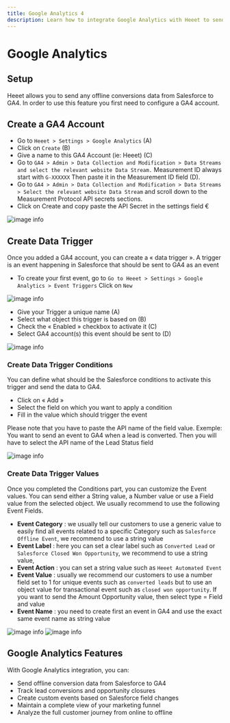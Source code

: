 ```yaml
---
title: Google Analytics 4
description: Learn how to integrate Google Analytics with Heeet to send offline conversion data to GA4 and track marketing performance.
---
```


# Google Analytics

## Setup

Heeet allows you to send any offline conversions data from Salesforce to GA4.
In order to use this feature you first need to configure a GA4 account.


## Create a GA4 Account

- Go to `Heeet > Settings > Google Analytics` (A)
- Click on `Create` (B)
- Give a name to this GA4 Account (ie: Heeet) (C)
- Go to `GA4 > Admin > Data Collection and Modification > Data Streams and select the relevant website Data Stream.` Measurement ID always start with `G-XXXXXX` Then paste it in the Measurement ID field (D).
- Go to `GA4 > Admin > Data Collection and Modification > Data Streams > Select the relevant website Data Stream` and scroll down to the Measurement Protocol API secrets sections.
- Click on Create and copy paste the API Secret in the settings field €

![image info](./images/ga-a.png)



## Create Data Trigger

Once you added a GA4 account, you can create a « data
trigger ».
A trigger is an event happening in Salesforce that should be
sent to GA4 as an event
- To create your first event, go to `Go to Heeet > Settings > Google Analytics > Event Triggers` Click on `New`

![image info](./images/ga-b.png)

- Give your Trigger a unique name (A)
- Select what object this trigger is based on (B)
- Check the « Enabled » checkbox to activate it (C)
- Select GA4 account(s) this event should be sent to (D)

![image info](./images/ga-c.png)


### Create Data Trigger Conditions

You can define what should be the Salesforce conditions to
activate this trigger and send the data to GA4.
- Click on « Add »
- Select the field on which you want to apply a condition
- Fill in the value which should trigger the event

Please note that you have to paste the API name of the
field value.
Exemple:
You want to send an event to GA4 when a lead is
converted. Then you will have to select the API name of
the Lead Status field

![image info](./images/ga-d.png)



### Create Data Trigger Values

Once you completed the Conditions part, you can customize the Event values.
You can send either a String value, a Number value or use a Field value from the selected object.
We usually recommend to use the following Event Fields.
- **Event Category** : we usually tell our customers to use a generic value to easily find all events related to a specific Category such as `Salesforce Offline Event`, we recommend to use a string value
- **Event Label** : here you can set a clear label such as `Converted Lead` or `Salesforce Closed Won Opportunity`, we recommend to use a string value,
- **Event Action** : you can set a string value such as `Heeet Automated Event`
- **Event Value** : usually we recommend our customers to use a number field set to 1 for unique events such as `converted leads` but to use an object value for transactional event such as `closed won opportunity`. If you want to send the Amount Opportunity value, then select type = Field and value
- **Event Name** : you need to create first an event in GA4 and use the exact same event name as string value

![image info](./images/ga-f.png)
![image info](./images/ga-e.png)

## Google Analytics Features

With Google Analytics integration, you can:

- Send offline conversion data from Salesforce to GA4
- Track lead conversions and opportunity closures
- Create custom events based on Salesforce field changes
- Maintain a complete view of your marketing funnel
- Analyze the full customer journey from online to offline 